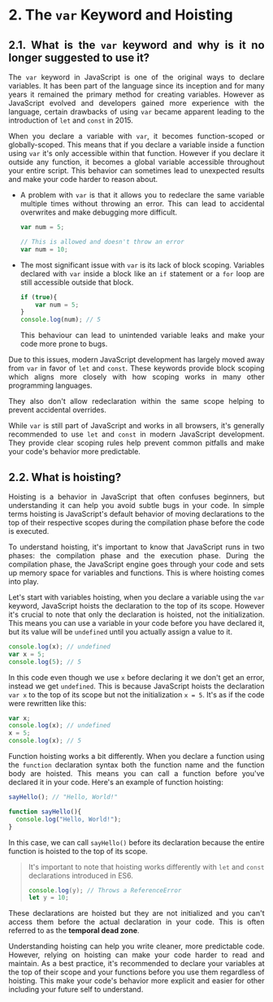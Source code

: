 <div style="text-align: justify">

# 2. The `var` Keyword and Hoisting

## 2.1. What is the `var` keyword and why is it no longer suggested to use it?

The `var` keyword in JavaScript is one of the original ways to declare variables. It has been part of the language since its inception and for many years it remained the primary method for creating variables. However as JavaScript evolved and developers gained more experience with the language, certain drawbacks of using `var` became apparent leading to the introduction of `let` and `const` in 2015.

When you declare a variable with `var`, it becomes function-scoped or globally-scoped. This means that if you declare a variable inside a function using `var` it's only accessible within that function. However if you declare it outside any function, it becomes a global variable accessible throughout your entire script. This behavior can sometimes lead to unexpected results and make your code harder to reason about.

- A problem with `var` is that it allows you to redeclare the same variable multiple times without throwing an error. This can lead to accidental overwrites and make debugging more difficult.

    ```js
    var num = 5;

    // This is allowed and doesn't throw an error
    var num = 10;
    ```

- The most significant issue with `var` is its lack of block scoping. Variables declared with `var` inside a block like an `if` statement or a `for` loop are still accessible outside that block.

    ```js
    if (true){
        var num = 5;
    }
    console.log(num); // 5
    ```

    This behaviour can lead to unintended variable leaks and make your code more prone to bugs.

Due to this issues, modern JavaScript development has largely moved away from `var` in favor of `let` and `const`. These keywords provide block scoping which aligns more closely with how scoping works in many other programming languages.

They also don't allow redeclaration within the same scope helping to prevent accidental overrides.

While `var` is still part of JavaScript and works in all browsers, it's generally recommended to use `let` and `const` in modern JavaScript development. They provide clear scoping rules help prevent common pitfalls and make your code's behavior more predictable.

## 2.2. What is hoisting?

Hoisting is a behavior in JavaScript that often confuses beginners, but understanding it can help you avoid subtle bugs in your code. In simple terms hoisting is JavaScript's default behavior of moving declarations to the top of their respective scopes during the compilation phase before the code is executed.

To understand hoisting, it's important to know that JavaScript runs in two phases: the compilation phase and the execution phase. During the compilation phase, the JavaScript engine goes through your code and sets up memory space for variables and functions. This is where hoisting comes into play.

Let's start with variables hoisting, when you declare a variable using the `var` keyword, JavaScript hoists the declaration to the top of its scope. However it's crucial to note that only the declaration is hoisted, not the initialization. This means you can use a variable in your code before you have declared it, but its value will be `undefined` until you actually assign a value to it.

```js
console.log(x); // undefined
var x = 5;
console.log(5); // 5
```

In this code even though we use `x` before declaring it we don't get an error, instead we get `undefined`. This is because JavaScript hoists the declaration `var x` to the top of its scope but not the initialization `x = 5`. It's as if the code were rewritten like this:

```js
var x;
console.log(x); // undefined
x = 5;
console.log(x); // 5
```

Function hoisting works a bit differently. When you declare a function using the `function` declaration syntax both the function name and the function body are hoisted. This means you can call a function before you've declared it in your code. Here's an example of function hoisting:

```js
sayHello(); // "Hello, World!"

function sayHello(){
  console.log("Hello, World!");
}
```

In this case, we can call `sayHello()` before its declaration because the entire function is hoisted to the top of its scope.

> It's important to note that hoisting works differently with `let` and `const` declarations introduced in ES6.
> 
> ```js
> console.log(y); // Throws a ReferenceError
> let y = 10;
> ```

These declarations are hoisted but they are not initialized and you can't access them before the actual declaration in your code. This is often referred to as the **temporal dead zone**.

Understanding hoisting can help you write cleaner, more predictable code. However, relying on hoisting can make your code harder to read and maintain. As a best practice, it's recommended to declare your variables at the top of their scope and your functions before you use them regardless of hoisting. This make your code's behavior more explicit and easier for other including your future self to understand.

</div>